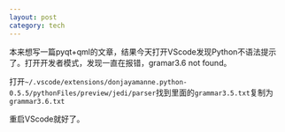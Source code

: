 ```yaml
---
layout: post
category: tech
---
```


本来想写一篇pyqt+qml的文章，结果今天打开VScode发现Python不语法提示了。打开开发者模式，发现一直在报错，gramar3.6 not found。

打开```~/.vscode/extensions/donjayamanne.python-0.5.5/pythonFiles/preview/jedi/parser```找到里面的```grammar3.5.txt```复制为```grammar3.6.txt```

重启VScode就好了。